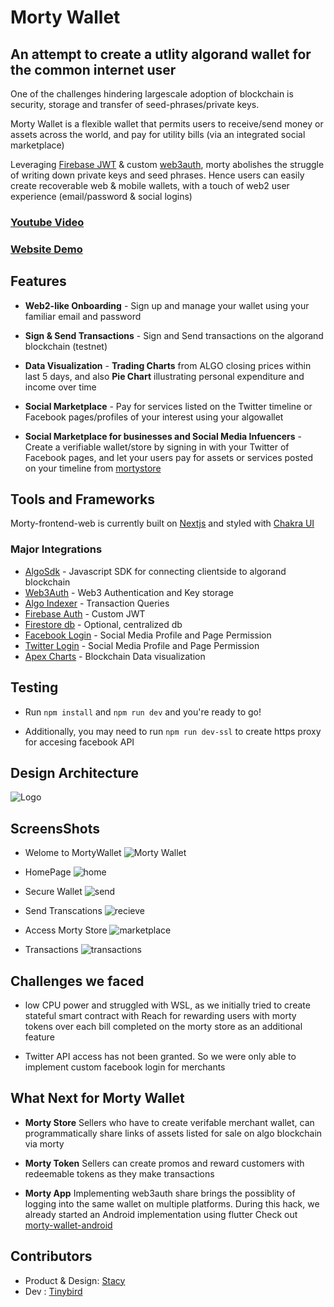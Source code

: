 # Morty Wallet

## An attempt to create a utlity algorand wallet for the common internet user

One of the challenges hindering largescale adoption of blockchain is security, storage and transfer of seed-phrases/private keys.

Morty Wallet is a flexible wallet that permits users to receive/send money or assets across the world, and pay for utility bills (via an integrated social marketplace)

Leveraging [Firebase JWT]() & custom [web3auth](), morty abolishes the struggle of writing down private keys and seed phrases. Hence users can easily create recoverable web & mobile wallets, with a touch of web2 user experience (email/password & social logins)

### [Youtube Video](https://youtu.be/rZywcRB9Q6k)

### [Website Demo](https://mortywallet.vercel.app)

## Features

- **Web2-like Onboarding** - Sign up and manage your wallet using your familiar email and password

- **Sign & Send Transactions** - Sign and Send transactions on the algorand blockchain (testnet)

- **Data Visualization** - **Trading Charts** from ALGO closing prices within last 5 days, and also **Pie Chart** illustrating personal expenditure and income over time

- **Social Marketplace** - Pay for services listed on the Twitter timeline or Facebook pages/profiles of your interest using your algowallet

- **Social Marketplace for businesses and Social Media Infuencers** - Create a verifiable wallet/store by signing in with your Twitter of Facebook pages, and let your users pay for assets or services posted on your timeline from [mortystore]()

## Tools and Frameworks

Morty-frontend-web is currently built on [Nextjs]() and styled with [Chakra UI]()

### Major Integrations

- [AlgoSdk]() - Javascript SDK for connecting clientside to algorand blockchain
- [Web3Auth]() - Web3 Authentication and Key storage
- [Algo Indexer]() - Transaction Queries
- [Firebase Auth]() - Custom JWT
- [Firestore db]() - Optional, centralized db
- [Facebook Login]() - Social Media Profile and Page Permission
- [Twitter Login]() - Social Media Profile and Page Permission
- [Apex Charts]() - Blockchain Data visualization

## Testing

- Run `npm install` and `npm run dev` and you're ready to go!

- Additionally, you may need to run `npm run dev-ssl` to create https proxy for accesing facebook API

## Design Architecture

![Logo](/screenshots/logo_inspiration.PNG)

## ScreensShots

- Welome to MortyWallet
  ![Morty Wallet](/screenshots/welcome.png)

- HomePage
  ![home](/screenshots/home.png)

- Secure Wallet
  ![send](/screenshots/nomoney.png)

- Send Transcations
  ![recieve](/screenshots/send.png)

- Access Morty Store
  ![marketplace](/screenshots/shop.png)

- Transactions
  ![transactions](/screenshots/transactions.png)

## Challenges we faced

- low CPU power and struggled with WSL, as we initially tried to create stateful smart contract with Reach for rewarding users with morty tokens over each bill completed on the morty store as an additional feature

- Twitter API access has not been granted. So we were only able to implement custom facebook login for merchants

## What Next for Morty Wallet

- **Morty Store**
  Sellers who have to create verifable merchant wallet, can programmatically share links of assets listed for sale on algo blockchain via morty

- **Morty Token**
  Sellers can create promos and reward customers with redeemable tokens as they make transactions

- **Morty App**
  Implementing web3auth share brings the possiblity of logging into the same wallet on multiple platforms. During this hack, we already started an Android implementation using flutter Check out [morty-wallet-android](https://github.com/acgodson/morty-waller-android)

## Contributors

- Product & Design: [Stacy]()
- Dev : [Tinybird](https://github.com/acgodson)
